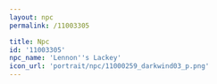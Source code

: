 ```yaml
---
layout: npc
permalink: /11003305

title: Npc
id: '11003305'
npc_name: 'Lennon''s Lackey'
icon_url: 'portrait/npc/11000259_darkwind03_p.png'
---
```

